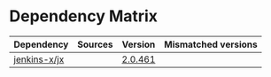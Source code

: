# Dependency Matrix

Dependency | Sources | Version | Mismatched versions
---------- | ------- | ------- | -------------------
[jenkins-x/jx](https://github.com/jenkins-x/jx) |  | [2.0.461](https://github.com/jenkins-x/jx/releases/tag/v2.0.461) | 
